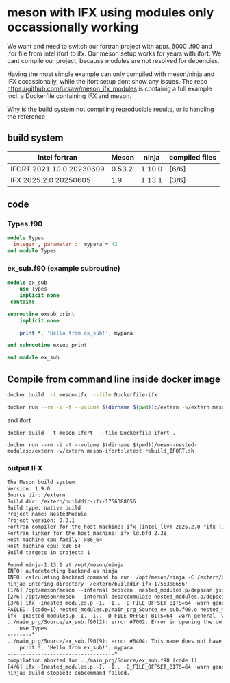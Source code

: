 # meson with IFX using modules only occassionally working

We want and need to switch our fortran project with appr. 6000 .f90 and .for file from intel ifort to ifx. Our meson setup works for years with ifort. 
We cant compile our project, because modules are not resolved for depencies.

Having the most simple example can only compiled with meson/ninja and IFX occassionally, while the ifort setup dont show any issues.
The repo https://github.com/ursaw/meson_ifx_modules is containig a full example incl. a Dockerfile containing IFX and meson.

Why is the build system not compiling reproducible results, or is handling the  reference

## build system

|Intel fortran             |   Meson  |    ninja  |   compiled files       |
|  ------                  |   -----  |    -----  |    -----               |
|IFORT 2021.10.0 20230609  |   0.53.2 |    1.10.0 |    [6/6]               |
|IFX 2025.2.0 20250605     |   1.9    |    1.13.1 |    [3/6]               |

## code

### Types.f90

```fortran
module Types
  integer , parameter :: mypara = 42
end module Types
```

### ex_sub.f90  (example subroutine)

```fortran
module ex_sub
    use Types
    implicit none
 contains

subroutine exsub_print
    implicit none   

    print *, 'Hello from ex_sub!', mypara

end subroutine exsub_print

end module ex_sub
```

## Compile from command line inside docker image

```sh
docker build  -t meson-ifx  --file Dockerfile-ifx .

docker run --rm -i -t --volume $(dirname $(pwd)):/extern -w/extern meson-ifx:latest rebuild_IFX.sh
```

and ifort

```shell
docker build  -t meson-ifort  --file Dockerfile-ifort .

docker run --rm -i -t --volume $(dirname $(pwd))/meson-nested-modules:/extern -w/extern meson-ifort:latest rebuild_IFORT.sh
```

### output IFX

```txt
The Meson build system
Version: 1.9.0
Source dir: /extern
Build dir: /extern/builddir-ifx-1756388656
Build type: native build
Project name: NestedModule
Project version: 0.0.1
Fortran compiler for the host machine: ifx (intel-llvm 2025.2.0 "ifx (IFX) 2025.2.0 20250605")
Fortran linker for the host machine: ifx ld.bfd 2.38
Host machine cpu family: x86_64
Host machine cpu: x86_64
Build targets in project: 1

Found ninja-1.13.1 at /opt/meson/ninja
INFO: autodetecting backend as ninja
INFO: calculating backend command to run: /opt/meson/ninja -C /extern/builddir-ifx-1756388656 -v
ninja: Entering directory `/extern/builddir-ifx-1756388656'
[1/6] /opt/meson/meson --internal depscan  nested_modules.p/depscan.json nested_modules.p/nested_modules.dat
[2/6] /opt/meson/meson --internal depaccumulate nested_modules.p/depscan.dd nested_modules.p/depscan.json
[3/6] ifx -Inested_modules.p -I. -I.. -D_FILE_OFFSET_BITS=64 -warn general -warn truncated_source -O0 -g -traceback -module nested_modules.p -o nested_modules.p/main_prg_Source_ex_sub.f90.o -c ../main_prg/Source/ex_sub.f90
FAILED: [code=1] nested_modules.p/main_prg_Source_ex_sub.f90.o nested_modules.p/ex_sub.mod 
ifx -Inested_modules.p -I. -I.. -D_FILE_OFFSET_BITS=64 -warn general -warn truncated_source -O0 -g -traceback -module nested_modules.p -o nested_modules.p/main_prg_Source_ex_sub.f90.o -c ../main_prg/Source/ex_sub.f90
../main_prg/Source/ex_sub.f90(2): error #7002: Error in opening the compiled module file.  Check INCLUDE paths.   [TYPES]
    use Types
--------^
../main_prg/Source/ex_sub.f90(9): error #6404: This name does not have a type, and must have an explicit type.   [MYPARA]
    print *, 'Hello from ex_sub!', mypara
-----------------------------------^
compilation aborted for ../main_prg/Source/ex_sub.f90 (code 1)
[4/6] ifx -Inested_modules.p -I. -I.. -D_FILE_OFFSET_BITS=64 -warn general -warn truncated_source -O0 -g -traceback -module nested_modules.p -o nested_modules.p/main_prg_Source_Types.f90.o -c ../main_prg/Source/Types.f90
ninja: build stopped: subcommand failed.
```
